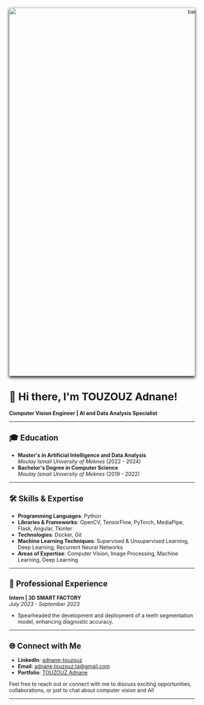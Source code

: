 <p align="center">
  <img src="https://github.com/user-attachments/assets/f387243e-b59a-49a0-87b3-0bfa27eda6b9" alt="banner" width="1000px" style="box-shadow: 0 4px 8px rgba(0, 0, 0, 0.9);" />
</p>

# 👋 **Hi there, I'm TOUZOUZ Adnane!**  
**Computer Vision Engineer | AI and Data Analysis Specialist**

---

## 🎓 **Education**  
- **Master's in Artificial Intelligence and Data Analysis**  
  *Moulay Ismail University of Meknes* (2022 - 2024)  
- **Bachelor's Degree in Computer Science**  
  *Moulay Ismail University of Meknes* (2019 - 2022)

---

## 🛠 **Skills & Expertise**  
- **Programming Languages**: Python  
- **Libraries & Frameworks**: OpenCV, TensorFlow, PyTorch, MediaPipe, Flask, Angular, Tkinter  
- **Technologies**: Docker, Git
- **Machine Learning Techniques**: Supervised & Unsupervised Learning, Deep Learning, Recurrent Neural Networks  
- **Areas of Expertise**: Computer Vision, Image Processing, Machine Learning, Deep Learning  

---

## 💼 **Professional Experience**  
**Intern | 3D SMART FACTORY**  
*July 2023 - September 2023*  
- Spearheaded the development and deployment of a teeth segmentation model, enhancing diagnostic accuracy.

---

## 🌐 **Connect with Me**  
- **LinkedIn**: [adnane-touzouz](https://www.linkedin.com/in/adnane-touzouz/)  
- **Email**: [adnane.touzouz.ta@gmail.com](mailto:adnane.touzouz.ta@gmail.com)
- **Portfolio**: [TOUZOUZ Adnane](https://touzouz-adnane.github.io/TOUZOUZ-Adnane-Portfolio/) 

Feel free to reach out or connect with me to discuss exciting opportunities, collaborations, or just to chat about computer vision and AI!

---
